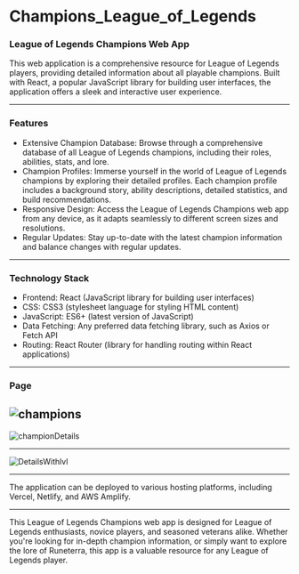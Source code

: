 # Champions_League_of_Legends

### League of Legends Champions Web App

This web application is a comprehensive resource for League of Legends players, providing detailed information about all playable champions. Built with React, a popular JavaScript library for building user interfaces, the application offers a sleek and interactive user experience.

---

### Features

- Extensive Champion Database: Browse through a comprehensive database of all League of Legends champions, including their roles, abilities, stats, and lore.
- Champion Profiles: Immerse yourself in the world of League of Legends champions by exploring their detailed profiles. Each champion profile includes a background story, ability descriptions, detailed statistics, and build recommendations.
- Responsive Design: Access the League of Legends Champions web app from any device, as it adapts seamlessly to different screen sizes and resolutions.
- Regular Updates: Stay up-to-date with the latest champion information and balance changes with regular updates.

---

### Technology Stack

- Frontend: React (JavaScript library for building user interfaces)
- CSS: CSS3 (stylesheet language for styling HTML content)
- JavaScript: ES6+ (latest version of JavaScript)
- Data Fetching: Any preferred data fetching library, such as Axios or Fetch API
- Routing: React Router (library for handling routing within React applications)

---

### Page

## ![champions](https://github.com/mnoby98/ChampionsLOL/assets/133987293/9c3f8f63-0b8b-44fb-b8ef-1a65712fc1b1)

![championDetails](https://github.com/mnoby98/ChampionsLOL/assets/133987293/dcd56b8f-ad8c-41fd-b6c0-110ef9d14665)

---

![DetailsWithlvl](https://github.com/mnoby98/ChampionsLOL/assets/133987293/a2579eb4-b7f9-473c-b631-1b25971f7da1)

---

The application can be deployed to various hosting platforms, including Vercel, Netlify, and AWS Amplify.

---

This League of Legends Champions web app is designed for League of Legends enthusiasts, novice players, and seasoned veterans alike. Whether you're looking for in-depth champion information, or simply want to explore the lore of Runeterra, this app is a valuable resource for any League of Legends player.
